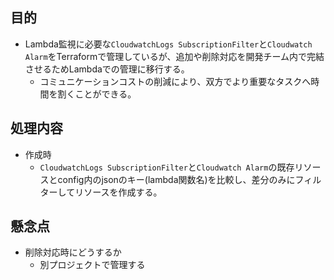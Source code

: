 ## 目的
- Lambda監視に必要な`CloudwatchLogs SubscriptionFilter`と`Cloudwatch Alarm`をTerraformで管理しているが、追加や削除対応を開発チーム内で完結させるためLambdaでの管理に移行する。
  - コミュニケーションコストの削減により、双方でより重要なタスクへ時間を割くことができる。

## 処理内容
- 作成時
  - `CloudwatchLogs SubscriptionFilter`と`Cloudwatch Alarm`の既存リソースとconfig内のjsonのキー(lambda関数名)を比較し、差分のみにフィルターしてリソースを作成する。

## 懸念点
- 削除対応時にどうするか
  - 別プロジェクトで管理する
